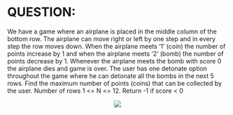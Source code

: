 # QUESTION:
We have a game where an airplane is placed in the middle column of the bottom row. The airplane can move right
or left by one step and in every step the row moves down. When the airplane meets ‘1’ (coin) the number of
points increase by 1 and when the airplane meets ‘2’ (bomb) the number of points decrease by 1. Whenever the
airplane meets the bomb with score 0 the airplane dies and game is over. The user has one detonate option
throughout the game where he can detonate all the bombs in the next 5 rows. Find the maximum number of
points (coins) that can be collected by the user. Number of rows 1 <= N <= 12. Return -1 if score < 0

<p align='center'>
  <img src='https://github.com/shreyanshchordia/cpp/blob/master/img/airplane.png?raw=true'></img>
</p>
